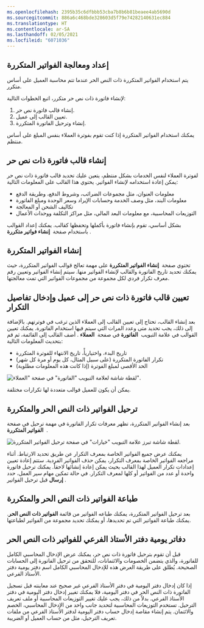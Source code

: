 ```yaml
---
ms.openlocfilehash: 2395b35c6dfbbb53cba7b8b6b81beaee4ab5690d
ms.sourcegitcommit: 886a6c468bde328603d5f79e74282140631ec884
ms.translationtype: HT
ms.contentlocale: ar-SA
ms.lasthandoff: 02/05/2021
ms.locfileid: "6071036"
---
```

## <a name="set-up-and-process-recurring-invoices"></a>إعداد ومعالجة الفواتير المتكررة 

يتم استخدام الفواتير المتكررة ذات النص الحر عندما تتم محاسبة العميل على أساس متكرر.

لإنشاء فاتورة ذات نص حر متكرر، اتبع الخطوات التالية:

1.  إنشاء قالب فاتورة نص حر.
2.  تعيين القالب إلى عميل.
3.  إنشاء وترحيل الفاتورة المتكررة.

يمكنك استخدام الفواتير المتكررة إذا كنت تقوم بفوترة العملاء بنفس المبلغ على أساس منتظم.

## <a name="create-a-recurring-free-text-invoice-template"></a>إنشاء قالب فاتورة ذات نص حر

لفوترة العملاء لنفس الخدمات بشكل منتظم، يتعين عليك تحديد قالب فاتورة ذات نص حر يمكن إعادة استخدامه لإنشاء الفواتير. يحتوي هذا القالب على المعلومات التالية:

-   معلومات العنوان، مثل مجموعات الضرائب، وشروط الدفع، وطريقة الدفع
-   معلومات البند، مثل وصف الخدمة وحسابات الإيراد وسعر الوحدة ومبلغ الفاتورة
-   تكاليف الشحن أو المعالجة
-   التوزيعات المحاسبية، مع معلومات البعد المالي، مثل مراكز التكلفة ووحدات الأعمال


بشكل أساسي، تقوم بإنشاء فاتورة بأكملها وتحفظها كقالب. يمكنك إعداد القوالب باستخدام صفحة  **إنشاء فواتير متكررة** .

## <a name="generate-the-recurring-invoices"></a>إنشاء الفواتير المتكررة

تحتوي صفحة  **إنشاء الفواتير المتكررة** على مهمة تعالج قوالب الفواتير المتكررة، حيث يمكنك تحديد تاريخ الفاتورة والقالب لإنشاء الفواتير منها. سيتم إنشاء الفواتير وتعيين رقم معرف تكرار فردي لكل مجموعة من مجموعات الفواتير التي تمت معالجتها.

## <a name="assign-a-free-text-invoice-template-to-a-customer-and-enter-recurrence-details"></a>‏‫تعيين قالب فاتورة ذات نص حر إلى عميل وإدخال تفاصيل التكرار

بعد إنشاء القالب، تحتاج إلى تعيين القالب إلى العملاء الذين ترغب في فوترتهم. بالإضافة إلى ذلك، يجب تحديد متى وعدد المرات التي سيتم فيها استخدام الفاتورة. يمكنك تعيين القوالب في علامة التبويب  **الفاتورة** في صفحة  **العملاء** . أضف القالب إلى القائمة، ثم قم بتحديث المعلومات التالية:

-   تاريخ البدء، واختياريأً، تاريخ الانتهاء للفوترة المتكررة
-   تكرار الفاتورة المتكررة (على سبيل المثال، كل يوم أو مرة كل شهر)
-   الحد الأقصى لمبلغ الفوترة (إذا كانت هذه المعلومات مطلوبة)

![لقطة شاشة لعلامة التبويب "الفاتورة" في صفحة "العملاء".](../media/customers-invoice-tab.png)

يمكن أن يكون للعميل قوالب متعددة لها تكرارات مختلفة.

## <a name="post-recurring-free-text-invoices"></a>ترحيل الفواتير ذات النص الحر والمتكررة

بعد إنشاء الفواتير المتكررة، تظهر معرفات تكرار الفاتورة في مهمة ترحيل في صفحة  **الفواتير المتكررة** .

![لقطة شاشة تبرز علامة التبويب "خيارات" في صفحة ترحيل الفواتير المتكررة.](../media/post-recurring-invoices.png)

يمكنك عرض جميع الفواتير الخاصة بمعرف التكرار عن طريق تحديد الارتباط.
أثناء مراجعه الفواتير الخاصة بمعرف التكرار، يمكن حذف الفواتير الفردية. ستتم إعادة تعيين إعدادات تكرار العميل لهذا القالب بحيث يمكن إعادة إنشائها لاحقاً. يمكنك ترحيل فاتورة واحدة أو عدد من الفواتير أو كلها لمعرف التكرار. في حالة تمكين مهام سير العمل، حدد  **إرسال** قبل ترحيل الفواتير.

## <a name="print-recurring-free-text-invoices"></a>طباعة الفواتير ذات النص الحر والمتكررة

بعد ترحيل الفواتير المتكررة، يمكنك طباعه الفواتير من قائمة **الفواتير ذات النص الحر**. يمكنك طباعة الفواتير التي تم تحديدها، أو يمكنك تحديد مجموعة من الفواتير لطباعتها.


## <a name="subledger-journals-for-free-text-invoices"></a>دفاتر يومية دفتر الأستاذ الفرعي للفواتير ذات النص الحر 

قبل أن تقوم بترحيل فاتورة ذات نص حر، يمكنك عرض الإدخال المحاسبي الكامل للفاتورة، والذي يتضمن الخصومات والائتمانات، للتحقق من ترحيل الفاتورة إلى الحسابات الصحيحة. يُطلق على طريقة العرض هذه للإدخال المحاسبي الكامل اسم دفتر يومية دفتر الأستاذ الفرعي.

إذا كان إدخال دفتر اليومية في دفتر الأستاذ الفرعي غير صحيح عند معاينته قبل تسجيل الفاتورة ذات النص الحر في دفتر اليومية، فلا يمكنك تغيير إدخال دفتر اليومية في دفتر الأستاذ الفرعي. بدلاً من ذلك، يجب عليك تغيير التوزيعات المحاسبية أو ملف تعريف الترحيل. تستخدم التوزيعات المحاسبية لتحديد جانب واحد من الإدخال المحاسبي، الخصم والائتمان. يتم إنشاء مقاصة إدخال حساب دفتر اليومية لدفتر الأستاذ الفرعي من ملفات تعريف الترحيل، مثل من حساب العميل أو الضريبة.

